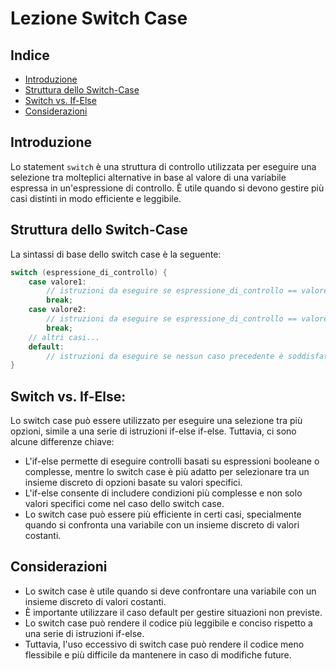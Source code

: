 # Lezione Switch Case

## Indice
- [Introduzione](#introduzione)
- [Struttura dello Switch-Case](#struttura-dello-switch-case)
- [Switch vs. If-Else](#switch-vs-if-else)
- [Considerazioni](#considerazioni)

## Introduzione

Lo statement `switch` è una struttura di controllo utilizzata per eseguire una selezione tra molteplici alternative in base al valore di una variabile espressa in un'espressione di controllo. È utile quando si devono gestire più casi distinti in modo efficiente e leggibile.

## Struttura dello Switch-Case

La sintassi di base dello switch case è la seguente:

```cpp
switch (espressione_di_controllo) {
    case valore1:
        // istruzioni da eseguire se espressione_di_controllo == valore1
        break;
    case valore2:
        // istruzioni da eseguire se espressione_di_controllo == valore2
        break;
    // altri casi...
    default:
        // istruzioni da eseguire se nessun caso precedente è soddisfatto
}
```

## Switch vs. If-Else:

Lo switch case può essere utilizzato per eseguire una selezione tra più opzioni, simile a una serie di istruzioni if-else if-else. Tuttavia, ci sono alcune differenze chiave:

- L'if-else permette di eseguire controlli basati su espressioni booleane o complesse, mentre lo switch case è più adatto per selezionare tra un insieme discreto di opzioni basate su valori specifici.
- L'if-else consente di includere condizioni più complesse e non solo valori specifici come nel caso dello switch case.
- Lo switch case può essere più efficiente in certi casi, specialmente quando si confronta una variabile con un insieme discreto di valori costanti.

## Considerazioni

- Lo switch case è utile quando si deve confrontare una variabile con un insieme discreto di valori costanti.
- È importante utilizzare il caso default per gestire situazioni non previste.
- Lo switch case può rendere il codice più leggibile e conciso rispetto a una serie di istruzioni if-else.
- Tuttavia, l'uso eccessivo di switch case può rendere il codice meno flessibile e più difficile da mantenere in caso di modifiche future.
